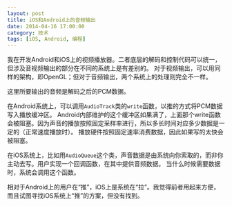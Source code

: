 ```yaml
---
layout: post
title: iOS和Android上的音频输出
date: 2014-04-16 17:00:00
category: 技术
tags: [iOS, Android, 编程]
---
```


我在开发Android和iOS上的视频播放器。二者底层的解码和控制代码可以统一，但涉及音视频输出的部分在不同的系统上是有差别的。
对于视频输出，可以用同样的架构，即OpenGL；但对于音频输出，两个系统上的处理则完全不一样。

<!--more-->

这里所要输出的音频是解码之后的PCM数据。

在Android系统上，可以调用`AudioTrack`类的`write`函数，以推的方式将PCM数据写入播放缓冲区。
Android内部维护的这个缓冲区如果满了，上面那个write函数会被阻塞。因为声音的播放按照固定采样率进行，所以多长时间对应多少数据是一定的（正常速度播放时）。
播放硬件按照固定速率消费数据，因此如果写的太快会被阻塞。

在iOS系统上，比如用`AudioQueue`这个类，声音数据是由系统向你索取的，而非你主动去写。用户实现一个回调函数，在其中提供音频数据。
当什么时候需要数据时，系统会调用这个函数。

相对于Android上的用户在“推”，iOS上是系统在“拉”。我觉得前者用起来方便，而且试图寻找iOS系统上“推”的方案，但没有找到。